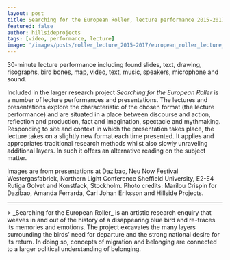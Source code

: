 ```yaml
---
layout: post
title: Searching for the European Roller, lecture performance 2015-2017
featured: false
author: hillsideprojects
tags: [video, performance, lecture]
image: '/images/posts/roller_lecture_2015-2017/european_roller_lecture_performance_05.jpg'
---
```


30-minute lecture performance including found slides, text, drawing, risographs, bird bones, map, video, text, music, speakers, microphone and sound.


Included in the larger research project _Searching for the European Roller_ is a number of lecture performances and presentations. The lectures and presentations explore the characteristic of the chosen format (the lecture performance) and are situated in a place between discourse and action, reflection and production, fact and imagination, spectacle and mythmaking. Responding to site and context in which the presentation takes place, the lecture takes on a slightly new format each time presented. It applies and appropriates traditional research methods whilst also slowly unraveling additional layers. In such it offers an alternative reading on the subject matter.

Images are from presentations at Dazibao, Neu Now Festival Westergasfabriek, Northern Light Conference Sheffield University, E2-E4 Rutiga Golvet and Konstfack, Stockholm.
Photo credits: Marilou Crispin for Dazibao, Amanda Ferrarda, Carl Johan Eriksson and Hillside Projects.

<hr>
> _Searching for the European Roller_ is an artistic research enquiry that weaves in and out of the history of a disappearing blue bird and re-traces its memories and emotions. The project excavates the many layers surrounding the birds’ need for departure and the strong national desire for its return. In doing so, concepts of migration and belonging are connected to a larger political understanding of belonging.
